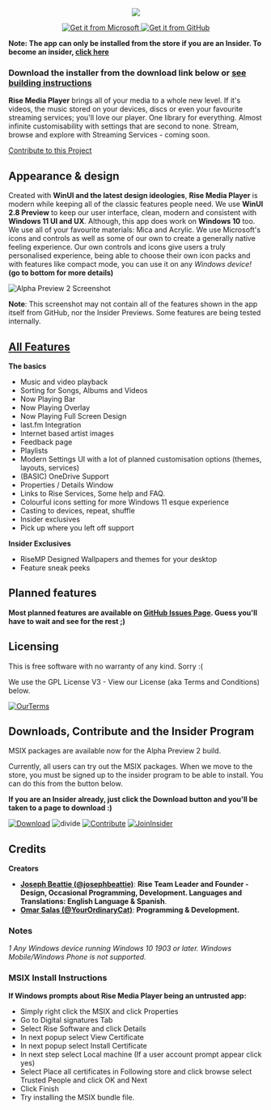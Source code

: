 <p align="center">
  <img src="https://user-images.githubusercontent.com/74561130/139312648-b60842df-9dda-4e31-ba29-649e7571d705.png" />
  <div class="row" align="center">
<a href='https://www.microsoft.com/store/r/9PCSZTMTT55Z'><img src='https://user-images.githubusercontent.com/74561130/160254559-a457ff95-09a9-4910-9776-5517e2b1ea2f.png'alt='Get it from Microsoft' />
  <a href='https://github.com/Rise-Software/Rise-Media-Player/releases/download/v0.0.171.0/Rise.App_0.0.171.0_x86_x64_arm.msixbundle'><img src='https://user-images.githubusercontent.com/74561130/160255105-5e32f911-574f-4cc4-b90b-8769099086e4.png'alt='Get it from GitHub' /></a>
</div>
</p>


**Note: The app can only be installed from the store if you are an Insider. To become an insider, [click here](http://bit.ly/rise-insider)**

### Download the installer from the download link below or [see building instructions](./BUILD.md)


**Rise Media Player** brings all of your media to a whole new level. If it's videos, the music stored on your devices, discs or even your favourite streaming services; you'll love our player. One library for everything. Almost infinite customisability with settings that are second to none. Stream, browse and explore with Streaming Services - coming soon.

[Contribute to this Project](https://github.com/Rise-Software/Rise-Media-Player)
## Appearance & design

Created with **WinUI and the latest design ideologies**, **Rise Media Player** is modern while keeping all of the classic features people need. We use **WinUI 2.8 Preview** to keep our user interface, clean, modern and consistent with **Windows 11 UI and UX**. Although, this app does work on **Windows 10** too. We use all of your favourite materials: Mica and Acrylic. We use Microsoft's icons and controls as well as some of our own to create a generally native feeling experience. Our own controls and icons give users a truly personalised experience, being able to choose their own icon packs and with features like compact mode, you can use it on any *Windows device!* **(go to bottom for more details)**

![Alpha Preview 2 Screenshot](https://user-images.githubusercontent.com/74561130/156649276-8dc63e37-bf76-4321-ae7a-4e77f2022c37.png)

**Note**: This screenshot may not contain all of the features shown in the app itself from GitHub, nor the Insider Previews. Some features are being tested internally. 

## [All Features](https://github.com/Rise-Software/Rise-Media-Player/releases/tag/v0.0.171.0)

**The basics**
* Music and video playback
* Sorting for Songs, Albums and Videos
* Now Playing Bar
* Now Playing Overlay
* Now Playing Full Screen Design
* last.fm Integration
* Internet based artist images
* Feedback page
* Playlists
* Modern Settings UI with a lot of planned customisation options (themes, layouts, services)
* (BASIC) OneDrive Support
* Properties / Details Window
* Links to Rise Services, Some help and FAQ.
* Colourful icons setting for more Windows 11 esque experience
* Casting to devices, repeat, shuffle
* Insider exclusives
* Pick up where you left off support

**Insider Exclusives**

- RiseMP Designed Wallpapers and themes for your desktop
- Feature sneak peeks

## Planned features

**Most planned features are available on [GitHub Issues Page](https://github.com/Rise-Software/Rise-Media-Player/issues). Guess you'll have to wait and see for the rest ;)**

## Licensing

This is free software with no warranty of any kind. Sorry :(

We use the GPL License V3 - View our License (aka Terms and Conditions) below.

[![OurTerms](https://user-images.githubusercontent.com/74561130/137586737-d792a57b-b2b0-410b-bb2a-a06a4da2ab52.png)](https://github.com/Rise-Software/Rise-Media-Player/blob/main/LICENSE)


## Downloads, Contribute and the Insider Program

MSIX packages are available now for the Alpha Preview 2 build.

Currently, all users can try out the MSIX packages. When we move to the store, you must be signed up to the insider program to be able to install. You can do this from the button below.

**If you are an Insider already, just click the Download button and you'll be taken to a page to download :)**

[![Download](https://user-images.githubusercontent.com/74561130/137598555-649c77c7-1719-4aa3-8017-8b41283de730.png)](https://github.com/Rise-Software/Rise-Media-Player/releases)    ![divide](https://user-images.githubusercontent.com/74561130/137599566-866fef7d-967e-4ad1-91da-8014d1752b93.png)    [![Contribute](https://user-images.githubusercontent.com/74561130/137586097-1f64560c-9bb1-47cc-bd44-fa87c1b09e5b.png)](https://forms.office.com/Pages/ResponsePage.aspx?id=DQSIkWdsW0yxEjajBLZtrQAAAAAAAAAAAANAAc11dY1UQ1pJWFRWOFA1MDk3MUtVRk5SWVlTQktPWS4u)    [![JoinInsider](https://user-images.githubusercontent.com/74561130/137585885-7f98b4de-5067-41ee-bdb4-2a04fea4b90a.png)](https://forms.office.com/Pages/ResponsePage.aspx?id=DQSIkWdsW0yxEjajBLZtrQAAAAAAAAAAAANAAc11dY1UMUdKWlVSTE0yN0JKMEpXWkc5T1ZBMkpUWC4u)    
## Credits

**Creators**

* [**Joseph Beattie (@josephbeattie)**](https://github.com/josephbeattie): **Rise Team Leader and Founder - Design, Occasional Programming, Development. Languages and Translations: English Language & Spanish**.
* [**Omar Salas (@YourOrdinaryCat)**](https://github.com/yourordinarycat): **Programming & Development.**

### Notes
*1 Any Windows device running Windows 10 1903 or later. Windows Mobile/Windows Phone is not supported.*

### MSIX Install Instructions 
**If Windows prompts about Rise Media Player being an untrusted app:**
* Simply right click the MSIX and click Properties
* Go to Digital signatures Tab
* Select Rise Software and click Details
* In next popup select View Certificate
* In next popup select Install Certificate
* In next step select Local machine (If a user account prompt appear click yes)
* Select Place all certificates in Following store and click browse select Trusted People and click OK and Next
* Click Finish
* Try installing the MSIX bundle file.
